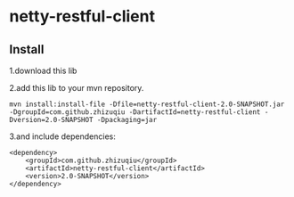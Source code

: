 # netty-restful-client

Install
---
1.download this lib

2.add this lib to your mvn repository.

```
mvn install:install-file -Dfile=netty-restful-client-2.0-SNAPSHOT.jar -DgroupId=com.github.zhizuqiu -DartifactId=netty-restful-client -Dversion=2.0-SNAPSHOT -Dpackaging=jar
```

3.and include dependencies:

```
<dependency>
    <groupId>com.github.zhizuqiu</groupId>
    <artifactId>netty-restful-client</artifactId>
    <version>2.0-SNAPSHOT</version>
</dependency>
```
